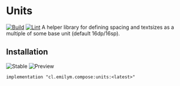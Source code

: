 # Units
[![Build](https://github.com/ComposeComponents/Units/actions/workflows/build.yml/badge.svg)](https://github.com/ComposeComponents/Units/actions/workflows/build.yml)
[![Lint](https://github.com/ComposeComponents/Units/actions/workflows/lint.yml/badge.svg)](https://github.com/ComposeComponents/Units/actions/workflows/lint.yml)
A helper library for defining spacing and textsizes as a multiple of some base unit (default 16dp/16sp).

## Installation
![Stable](https://img.shields.io/github/v/release/ComposeComponents/Units?label=Stable)
![Preview](https://img.shields.io/github/v/release/ComposeComponents/Units?label=Preview&include_prereleases)
```
implementation "cl.emilym.compose:units:<latest>"
```
